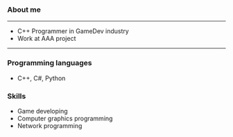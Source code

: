 ### About me
___
* C++ Programmer in GameDev industry
* Work at AAA project
___

### Programming languages
* C++, C#, Python

### Skills
* Game developing
* Computer graphics programming
* Network programming

<!--
**rykvlv/rykvlv** is a ✨ _special_ ✨ repository because its `README.md` (this file) appears on your GitHub profile.

Here are some ideas to get you started:

- 🔭 I’m currently working on ...
- 🌱 I’m currently learning ...
- 👯 I’m looking to collaborate on ...
- 🤔 I’m looking for help with ...
- 💬 Ask me about ...
- 📫 How to reach me: ...
- 😄 Pronouns: ...
- ⚡ Fun fact: ...
-->
